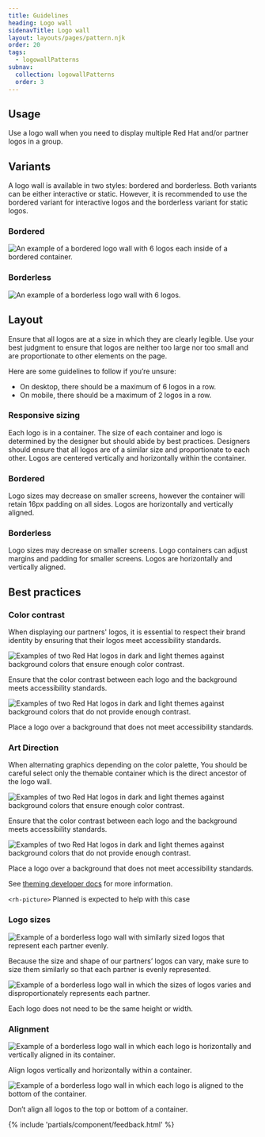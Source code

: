 ```yaml
---
title: Guidelines
heading: Logo wall
sidenavTitle: Logo wall
layout: layouts/pages/pattern.njk
order: 20
tags:
  - logowallPatterns
subnav:
  collection: logowallPatterns
  order: 3
---
```


<script type="module" src="/assets/javascript/elements/uxdot-best-practice.js"></script>

## Usage

Use a logo wall when you need to display multiple Red Hat and/or partner logos in a group. 

## Variants

A logo wall is available in two styles: bordered and borderless. Both variants can be either interactive or static. However, it is recommended to use the bordered variant for interactive logos and the borderless variant for static logos.

### Bordered

<uxdot-example>
  <img src="../guidelines-variants-bordered.png"
       alt="An example of a bordered logo wall with 6 logos each inside of a bordered container.">
</uxdot-example>

### Borderless

<uxdot-example>
  <img src="../guidelines-variants-borderless.png"
       alt="An example of a borderless logo wall with 6 logos.">
</uxdot-example>

## Layout

Ensure that all logos are at a size in which they are clearly legible. Use your best judgment to ensure that logos are neither too large nor too small and are proportionate to other elements on the page.

Here are some guidelines to follow if you’re unsure:
 - On desktop, there should be a maximum of 6 logos in a row.
 - On mobile, there should be a maximum of 2 logos in a row.

### Responsive sizing

Each logo is in a container. The size of each container and logo is determined by the designer but should abide by best practices. Designers should ensure that all logos are of a similar size and proportionate to each other. Logos are centered vertically and horizontally within the container.

### Bordered
Logo sizes may decrease on smaller screens, however the container will retain 16px padding on all sides. Logos are horizontally and vertically aligned.

### Borderless
Logo sizes may decrease on smaller screens. Logo containers can adjust margins and padding for smaller screens. Logos are horizontally and vertically aligned.

## Best practices

### Color contrast

When displaying our partners' logos, it is essential to respect their brand identity by ensuring that their logos meet accessibility standards.

<div class="grid sm-two-columns">
  <uxdot-best-practice variant="do">
    <uxdot-example slot="image" alignment="left">
      <img src="../guidelines-bestpractices-contrast-do.svg"
           alt="Examples of two Red Hat logos in dark and light themes against background colors that ensure enough color contrast.">
    </uxdot-example>
    <p>Ensure that the color contrast between each logo and the background meets accessibility standards.</p>
  </uxdot-best-practice>

  <uxdot-best-practice variant="dont">
    <uxdot-example slot="image" alignment="left">
      <img src="../guidelines-bestpractices-contrast-dont.svg"
           alt="Examples of two Red Hat logos in dark and light themes against background colors that do not provide enough contrast.">
    </uxdot-example>
    <p>Place a logo over a background that does not meet accessibility standards.</p>
  </uxdot-best-practice>
</div>

### Art Direction

When alternating graphics depending on the color palette, You should be careful select
only the themable container which is the direct ancestor of the logo wall.

<div class="grid sm-two-columns">
  <uxdot-best-practice variant="do">
    <uxdot-example slot="image" alignment="left">
      <img src="../guidelines-bestpractices-contrast-do.svg"
           alt="Examples of two Red Hat logos in dark and light themes against background colors that ensure enough color contrast.">
    </uxdot-example>
    <p>Ensure that the color contrast between each logo and the background meets accessibility standards.</p>
  </uxdot-best-practice>

  <uxdot-best-practice variant="dont">
    <uxdot-example slot="image" alignment="left">
      <img src="../guidelines-bestpractices-contrast-dont.svg"
           alt="Examples of two Red Hat logos in dark and light themes against background colors that do not provide enough contrast.">
    </uxdot-example>
    <p>Place a logo over a background that does not meet accessibility standards.</p>
  </uxdot-best-practice>
</div>

See [theming developer docs](/theming/developers/) for more information.

<rh-alert>`<rh-picture>` <rh-tag color="purple">Planned</rh-tag> is expected to help 
with this case</rh-alert>

### Logo sizes

<div class="grid sm-two-columns">
  <uxdot-best-practice variant="do">
    <uxdot-example slot="image" alignment="left">
      <img src="../guidelines-bestpractices-sizing-do.png"
           alt="Example of a borderless logo wall with similarly sized logos that represent each partner evenly.">
    </uxdot-example>
    <p>Because the size and shape of our partners’ logos can vary, make sure to size them similarly so that each partner is evenly represented.</p>  
  </uxdot-best-practice>

  <uxdot-best-practice variant="dont">
    <uxdot-example slot="image" alignment="left">
      <img src="../guidelines-bestpractices-sizing-dont.png"
           alt="Example of a borderless logo wall in which the sizes of logos varies and disproportionately represents each partner.">
    </uxdot-example>
    <p>Each logo does not need to be the same height or width.</p>
  </uxdot-best-practice>
</div>

### Alignment

<div class="grid sm-two-columns">
  <uxdot-best-practice variant="do">
    <uxdot-example slot="image" alignment="left">
      <img src="../guidelines-bestpractices-align-do.png"
           alt="Example of a borderless logo wall in which each logo is horizontally and vertically aligned in its container.">
    </uxdot-example>
    <p>Align logos vertically and horizontally within a container.</p>
  </uxdot-best-practice>

  <uxdot-best-practice variant="dont">
    <uxdot-example slot="image" alignment="left">
      <img src="../guidelines-bestpractices-align-dont.png"
           alt="Example of a borderless logo wall in which each logo is aligned to the bottom of the container.">
    </uxdot-example>
    <p>Don’t align all logos to the top or bottom of a container.</p>
  </uxdot-best-practice>
</div>

{% include 'partials/component/feedback.html' %}
